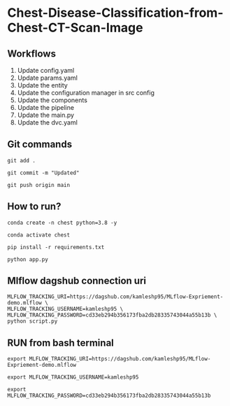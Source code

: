 # Chest-Disease-Classification-from-Chest-CT-Scan-Image

## Workflows

1. Update config.yaml
2. Update params.yaml
3. Update the entity
4. Update the configuration manager in src config
5. Update the components
6. Update the pipeline
7. Update the main.py
8. Update the dvc.yaml


## Git commands

```
git add .
``` 

```
git commit -m "Updated"
```

```
git push origin main
```

## How to run?

```
conda create -n chest python=3.8 -y
```

```
conda activate chest
```

```
pip install -r requirements.txt
```

```
python app.py
```

## Mlflow dagshub connection uri

```
MLFLOW_TRACKING_URI=https://dagshub.com/kamleshp95/MLflow-Expriement-demo.mlflow \
MLFLOW_TRACKING_USERNAME=kamleshp95 \
MLFLOW_TRACKING_PASSWORD=cd33eb294b356173fba2db28335743044a55b13b \
python script.py
```

## RUN from bash terminal

```
export MLFLOW_TRACKING_URI=https://dagshub.com/kamleshp95/MLflow-Expriement-demo.mlflow

export MLFLOW_TRACKING_USERNAME=kamleshp95

export MLFLOW_TRACKING_PASSWORD=cd33eb294b356173fba2db28335743044a55b13b
```